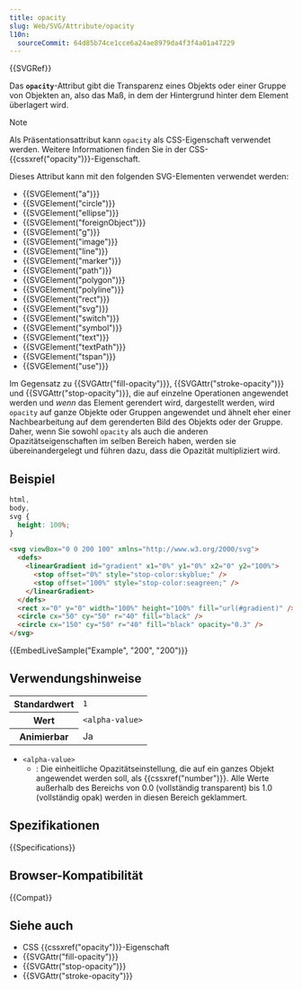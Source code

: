 ```yaml
---
title: opacity
slug: Web/SVG/Attribute/opacity
l10n:
  sourceCommit: 64d85b74ce1cce6a24ae8979da4f3f4a01a47229
---
```


{{SVGRef}}

Das **`opacity`**-Attribut gibt die Transparenz eines Objekts oder einer Gruppe von Objekten an, also das Maß, in dem der Hintergrund hinter dem Element überlagert wird.

> [!NOTE]
> Als Präsentationsattribut kann `opacity` als CSS-Eigenschaft verwendet werden. Weitere Informationen finden Sie in der CSS-{{cssxref("opacity")}}-Eigenschaft.

Dieses Attribut kann mit den folgenden SVG-Elementen verwendet werden:

- {{SVGElement("a")}}
- {{SVGElement("circle")}}
- {{SVGElement("ellipse")}}
- {{SVGElement("foreignObject")}}
- {{SVGElement("g")}}
- {{SVGElement("image")}}
- {{SVGElement("line")}}
- {{SVGElement("marker")}}
- {{SVGElement("path")}}
- {{SVGElement("polygon")}}
- {{SVGElement("polyline")}}
- {{SVGElement("rect")}}
- {{SVGElement("svg")}}
- {{SVGElement("switch")}}
- {{SVGElement("symbol")}}
- {{SVGElement("text")}}
- {{SVGElement("textPath")}}
- {{SVGElement("tspan")}}
- {{SVGElement("use")}}

Im Gegensatz zu {{SVGAttr("fill-opacity")}}, {{SVGAttr("stroke-opacity")}} und {{SVGAttr("stop-opacity")}}, die auf einzelne Operationen angewendet werden und _wenn_ das Element gerendert wird, dargestellt werden, wird `opacity` auf ganze Objekte oder Gruppen angewendet und ähnelt eher einer Nachbearbeitung auf dem gerenderten Bild des Objekts oder der Gruppe. Daher, wenn Sie sowohl `opacity` als auch die anderen Opazitätseigenschaften im selben Bereich haben, werden sie übereinandergelegt und führen dazu, dass die Opazität multipliziert wird.

## Beispiel

```css hidden
html,
body,
svg {
  height: 100%;
}
```

```html
<svg viewBox="0 0 200 100" xmlns="http://www.w3.org/2000/svg">
  <defs>
    <linearGradient id="gradient" x1="0%" y1="0%" x2="0" y2="100%">
      <stop offset="0%" style="stop-color:skyblue;" />
      <stop offset="100%" style="stop-color:seagreen;" />
    </linearGradient>
  </defs>
  <rect x="0" y="0" width="100%" height="100%" fill="url(#gradient)" />
  <circle cx="50" cy="50" r="40" fill="black" />
  <circle cx="150" cy="50" r="40" fill="black" opacity="0.3" />
</svg>
```

{{EmbedLiveSample("Example", "200", "200")}}

## Verwendungshinweise

<table class="properties">
  <tbody>
    <tr>
      <th scope="row">Standardwert</th>
      <td><code>1</code></td>
    </tr>
    <tr>
      <th scope="row">Wert</th>
      <td><code>&#x3C;alpha-value></code></td>
    </tr>
    <tr>
      <th scope="row">Animierbar</th>
      <td>Ja</td>
    </tr>
  </tbody>
</table>

- `<alpha-value>`
  - : Die einheitliche Opazitätseinstellung, die auf ein ganzes Objekt angewendet werden soll, als {{cssxref("number")}}. Alle Werte außerhalb des Bereichs von 0.0 (vollständig transparent) bis 1.0 (vollständig opak) werden in diesen Bereich geklammert.

## Spezifikationen

{{Specifications}}

## Browser-Kompatibilität

{{Compat}}

## Siehe auch

- CSS {{cssxref("opacity")}}-Eigenschaft
- {{SVGAttr("fill-opacity")}}
- {{SVGAttr("stop-opacity")}}
- {{SVGAttr("stroke-opacity")}}
